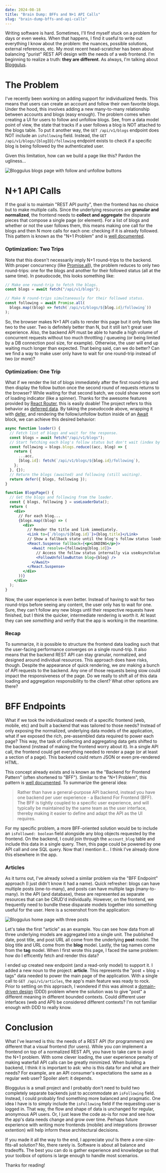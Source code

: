 ```yaml
---
date: 2024-08-18
title: "Brain Dump: BFFs and N+1 API Calls"
slug: "brain-dump-bffs-and-api-calls"
---
```


Writing software is hard.
Sometimes, I'll find myself stuck on a problem for days or even weeks.
When that happens, I find it useful to write out everything I know about the problem: the nuances, possible solutions, external references, etc.
My most recent head-scratcher has been about balancing "purist" REST API design with the needs of a web frontend.
I'm beginning to realize a truth: **they are different**.
As always, I'm talking about [Bloggulus](https://bloggulus.com).

# The Problem

I've recently been working on adding support for individualized feeds.
This means that users can create an account and follow their own favorite blogs.
Under the hood, this involves adding a new many-to-many relationship between accounts and blogs (easy enough).
The problem comes when creating a UI for users to follow and unfollow blogs.
See, from a data model point of view, the state that tracks if a user follows a blog is NOT attached to the blogs table.
To put it another way, the `GET /api/v1/blogs` endpoint does NOT include an `isFollowing` field.
Instead, the `GET /api/v1/blogs/{blogID}/following` endpoint exists to check if a specific blog is being followed by the authenticated user.

Given this limitation, how can we build a page like this?
Pardon the ugliness...

![Bloggulus blogs page with follow and unfollow buttons](/images/20240818/blogs.webp)

# N+1 API Calls

If the goal is to maintain "REST API purity", then the frontend has no choice but to make multiple calls.
Since the underlying resources are **granular and normalized**, the frontend needs to **collect and aggregate** the disparate pieces that compose a single page (or element).
For a list of blogs and whether or not the user follows them, this means making one call for the blogs and then N more calls for each one: checking if it is already followed.
This pattern is known as the "N+1 Problem" and is [well documented](https://www.infoq.com/articles/N-Plus-1/).

### Optimization: Two Trips

Note that this doesn't necessarily imply N+1 round-trips to the backend.
With proper concurrency (like [Promise.all](https://developer.mozilla.org/en-US/docs/Web/JavaScript/Reference/Global_Objects/Promise/all)), the problem reduces to only two round-trips: one for the blogs and another for their followed status (all at the same time).
In pseudocode, this looks something like:

```ts
// Make one round-trip to fetch the blogs.
const blogs = await fetch("/api/v1/blogs");

// Make N round-trips simultaneously for their followed status.
const following = await Promise.all(
  blogs.map((blog) => fetch(`/api/v1/blogs/${blog.id}/following`))
);
```

So, the browser makes N+1 API calls to render this page but it only feels like two to the user.
Two is definitely better than N, but it still isn't great user experience.
Also, the backend API must be able to handle a high volume of concurrent requests without too much throttling / queueing (or being limited by a DB connection pool size, for example).
Otherwise, the user will end up waiting much longer than expected.
That being said, can we do better?
Can we find a way to make user only have to wait for one round-trip instead of two (or more)?

### Optimization: One Trip

What if we render the list of blogs immediately after the first round-trip and then display the follow button once the second round of requests returns to the browser?
While waiting for that second batch, we could show some sort of loading indicator (like a spinner).
Thanks for the awesome features provided by [React Router](https://reactrouter.com/en/main), this is easily doable!
The project refers to this behavior as [deferred data](https://reactrouter.com/en/main/guides/deferred).
By taking the pseudocode above, wrapping it with [defer](https://reactrouter.com/en/main/utils/defer), and rendering the follow/unfollow button inside of an [Await](https://reactrouter.com/en/main/components/await) block, we can achieve this desired behavior:

```jsx
async function loader() {
  // Fetch list of blogs and wait for the response.
  const blogs = await fetch("/api/v1/blogs");
  // Start fetching each blog's follow status but don't wait (index by ID).
  const following = blogs.blogs.reduce((acc, blog) => {
    return {
      ...acc,
      [blog.id]: fetch(`/api/v1/blogs/${blog.id}/following`),
    };
  }, {});
  // Return the blogs (awaited) and following (still waiting).
  return defer({ blogs, following });
}

function BlogsPage() {
  // Get the blogs and following from the loader.
  const { blogs, following } = useLoaderData();
  return (
    <div>
      // For each blog...
      {blogs.map((blog) => (
        <div>
          // Render the title and link immediately.
          <Link to={`/blogs/${blog.id}`}>{blog.title}</Link>
          // Show a fallback state until the blog's follow status loads.
          <React.Suspense fallback={<p>LOADING</p>}>
            <Await resolve={following[blog.id]}>
              // Access the follow status internally via useAsyncValue.
              <FollowUnfollowButton blog={blog} />
            </Await>
          </React.Suspense>
        </div>
      ))}
    </div>
  );
}
```

Now, the user experience is even better.
Instead of having to wait for two round-trips before seeing any content, the user only has to wait for one.
Sure, they can't follow any new blogs until their respective requests have finished, but I think the quicker, intermediate rendering is worth it.
At least they can see _something_ and verify that the app is working in the meantime.

### Recap

To summarize, it _is_ possible to structure the frontend data loading such that the user-facing performance converges on a single round-trip.
It also means that the backend REST API can stay granular, normalized, and designed around individual resources.
This approach does have risks, though.
Despite the appearance of quick rendering, we _are_ making a bunch of API requests to the backend.
Any one of those requests being slow could impact the responsiveness of the page.
Do we really to shift all of this data loading and aggregation responsibility to the client?
What other options are there?

# BFF Endpoints

What if we took the individualized needs of a specific frontend (web, mobile, etc) and built a backend that was tailored to those needs?
Instead of only exposing the normalized, underlying data models of the application, what if we exposed the rich, pre-assembled data required to power each page?
This way, the task of collecting and aggregating data gets shifted to the backend (instead of making the frontend worry about it).
In a single API call, the frontend could get everything needed to render a page (or at least a section of a page).
This backend could return JSON or even pre-rendered HTML.

This concept already exists and is known as the "Backend for Frontend Pattern" (often shortened to "BFF").
Similar to the "N+1 Problem", this pattern is [well documented](https://samnewman.io/patterns/architectural/bff/).
To summarize the general idea:

> Rather than have a general-purpose API backend, instead you have one backend per user experience - a Backend For Frontend (BFF).
> The BFF is tightly coupled to a specific user experience, and will typically be maintained by the same team as the user interface, thereby making it easier to define and adapt the API as the UI requires.

For my specific problem, a more BFF-oriented solution would be to include an `isFollowed: boolean` field alongside any blog objects requested by the frontend.
On the backend, I could join through the `account_blog` table and include this data in a single query.
Then, this page could be powered by one API call and one SQL query.
Now that I mention it... I think I've already done this elsewhere in the app.

### Articles

As it turns out, I've already solved a similar problem via the "BFF Endpoint" approach (I just didn't know it had a name).
Quick refresher: blogs can have multiple posts (one-to-many), and posts can have multiple tags (many-to-many).
In the API (and database), these are represented as separate resources that can be CRUD'd individually.
However, on the frontend, we frequently need to bundle these disparate models together into something useful for the user.
Here is a screenshot from the application:

![Bloggulus home page with three posts](/images/20240818/bloggulus.webp)

Let's take the first "article" as an example.
You can see how data from all three underlying models are aggregated into a single unit.
The published date, post title, and post URL all come from the underlying **post** model.
The blog title and URL come from the **blog** model.
Lastly, the tag names come from the **tag** model.
When I first wrote this page, I faced the same problem: how do I efficently fetch and render this data?

I ended up created new endpoint (and a read-only model) to support it.
I added a new noun to the project: **article**.
This represents the "post + blog + tags" data needed to power the main page of the application.
With a single call to `GET /api/v1/articles`, the app's main feature was ready to rock.
Prior to settling on this approach, I wondered if this was almost a [domain-driven design](https://en.wikipedia.org/wiki/Domain-driven_design) (DDD) problem where the solution was to give "post" a different meaning in different bounded contexts.
Could different user interfaces (web and API) be considered different contexts?
I'm not familiar enough with DDD to really know.

# Conclusion

What I've learned is this: the needs of a REST API (for programmers) are different that a visual frontend (for users).
While you _can_ implement a frontend on top of a normalized REST API, you have to take care to avoid the N+1 problem.
With some clever loading, the user experience penalty of making waterfall API calls can be greatly minimized.
When building a backend, I think it is important to ask: who is this data for and what are their needs?
For example, are an API consumer's expectations the same as a regular web user?
Spoiler alert: it depends.

Bloggulus is a small project and I probably don't need to build two completely separate backends just to accommodate an `isFollowing` field.
Instead, I could probably find something more balanced and pragmatic.
One idea I have is to simply include the `isFollowing` field if the requesting user is logged in.
That way, the flow and shape of data is unchanged for regular, anonymous API users.
Or, I just leave the code as-is for now and see how the app's data needs change and grow over time.
Perhaps future experience with writing more frontends (mobile) and integrations (browser extention) will help inform these architectural decisions.

If you made it all the way to the end, I appreciate you!
Is there a one-size-fits-all solution?
No, there rarely is.
Software is about all balance and tradeoffs.
The best you can do is gather experience and knowledge so that your toolbox of options is large enough to handle most scenarios.

Thanks for reading!
